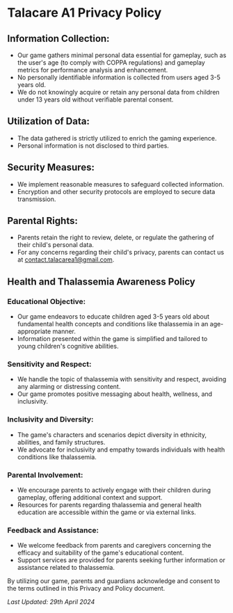 # Talacare A1 Privacy Policy

## Information Collection:
- Our game gathers minimal personal data essential for gameplay, such as the user's age (to comply with COPPA regulations) and gameplay metrics for performance analysis and enhancement.
- No personally identifiable information is collected from users aged 3-5 years old.
- We do not knowingly acquire or retain any personal data from children under 13 years old without verifiable parental consent.

## Utilization of Data:
- The data gathered is strictly utilized to enrich the gaming experience.
- Personal information is not disclosed to third parties.

## Security Measures:
- We implement reasonable measures to safeguard collected information.
- Encryption and other security protocols are employed to secure data transmission.

## Parental Rights:
- Parents retain the right to review, delete, or regulate the gathering of their child's personal data.
- For any concerns regarding their child's privacy, parents can contact us at [contact.talacarea1@gmail.com](mailto:contact.talacarea1@gmail.com).

## Health and Thalassemia Awareness Policy
### Educational Objective:
- Our game endeavors to educate children aged 3-5 years old about fundamental health concepts and conditions like thalassemia in an age-appropriate manner.
- Information presented within the game is simplified and tailored to young children's cognitive abilities.
### Sensitivity and Respect:
- We handle the topic of thalassemia with sensitivity and respect, avoiding any alarming or distressing content.
- Our game promotes positive messaging about health, wellness, and inclusivity.
### Inclusivity and Diversity:
- The game's characters and scenarios depict diversity in ethnicity, abilities, and family structures.
- We advocate for inclusivity and empathy towards individuals with health conditions like thalassemia.
### Parental Involvement:
- We encourage parents to actively engage with their children during gameplay, offering additional context and support.
- Resources for parents regarding thalassemia and general health education are accessible within the game or via external links.
### Feedback and Assistance:
- We welcome feedback from parents and caregivers concerning the efficacy and suitability of the game's educational content.
- Support services are provided for parents seeking further information or assistance related to thalassemia.

By utilizing our game, parents and guardians acknowledge and consent to the terms outlined in this Privacy and Policy document.

_Last Updated: 29th April 2024_

